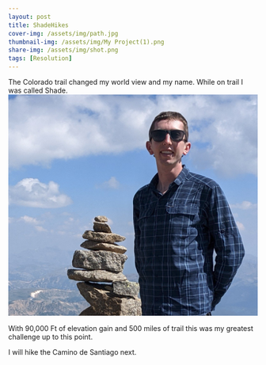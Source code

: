 ```yaml
---
layout: post
title: ShadeHikes
cover-img: /assets/img/path.jpg
thumbnail-img: /assets/img/My Project(1).png
share-img: /assets/img/shot.png
tags: [Resolution]
---
```


The Colorado trail changed my world view and my name. While on trail I was called Shade.
![My Hike](assets/img/shot.png "Image")

With 90,000 Ft of elevation gain and 500 miles of trail this was my greatest challenge up to this point.

I will hike the Camino de Santiago next.
